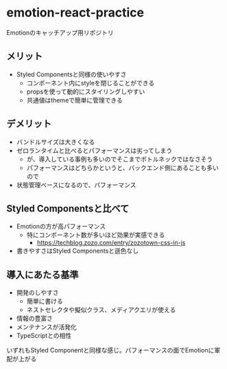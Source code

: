 # emotion-react-practice
Emotionのキャッチアップ用リポジトリ

## メリット
- Styled Componentsと同様の使いやすさ
	- コンポーネント内にstyleを閉じることができる
	- propsを使って動的にスタイリングしやすい
	- 共通値はthemeで簡単に管理できる

## デメリット
- バンドルサイズは大きくなる
- ゼロランタイムと比べるとパフォーマンスは劣ってしまう
	- が、導入している事例も多いのでそこまでボトルネックではなさそう
	- パフォーマンスはどちらかというと、バックエンド側にあることも多いので
- 状態管理ベースになるので、パフォーマンス

## Styled Componentsと比べて
- Emotionの方が高パフォーマンス
	- 特にコンポーネント数が多いほど効果が実感できる
		- https://techblog.zozo.com/entry/zozotown-css-in-js
- 書きやすさはStyled Componentsと遜色なし

## 導入にあたる基準
- 開発のしやすさ
	- 簡単に書ける
	- ネストセレクタや擬似クラス、メディアクエリが使える
- 情報の豊富さ
- メンテナンスが活発化
- TypeScriptとの相性

いずれもStyled Componentと同様な感じ。パフォーマンスの面でEmotionに軍配が上がる
